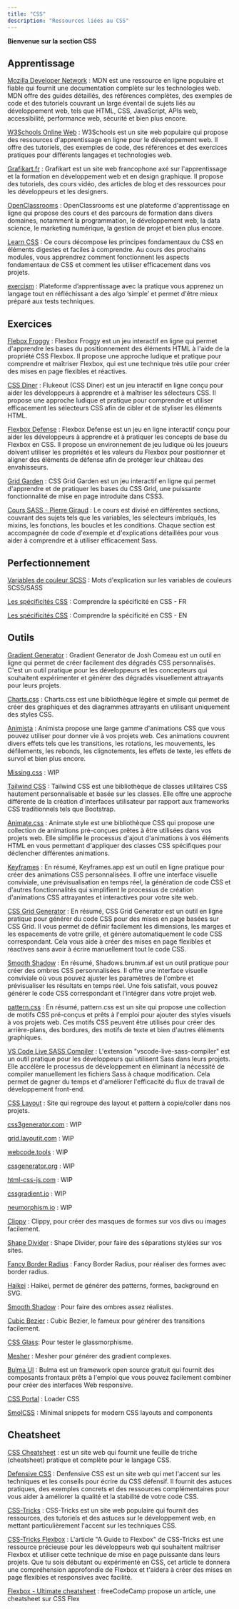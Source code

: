 ```yaml
---
title: "CSS"
description: "Ressources liées au CSS"
---
```


**Bienvenue sur la section CSS**


## Apprentissage

[Mozilla Developer Network](https://developer.mozilla.org/fr/) : MDN est une ressource en ligne populaire et fiable qui fournit une documentation complète sur les technologies web. MDN offre des guides détaillés, des références complètes, des exemples de code et des tutoriels couvrant un large éventail de sujets liés au développement web, tels que HTML, CSS, JavaScript, APIs web, accessibilité, performance web, sécurité et bien plus encore.


[W3Schools Online Web](https://www.w3schools.com/default.asp) : W3Schools est un site web populaire qui propose des ressources d'apprentissage en ligne pour le développement web. Il offre des tutoriels, des exemples de code, des références et des exercices pratiques pour différents langages et technologies web.

[Grafikart.fr](https://grafikart.fr/) : Grafikart est un site web francophone axé sur l'apprentissage et la formation en développement web et en design graphique. Il propose des tutoriels, des cours vidéo, des articles de blog et des ressources pour les développeurs et les designers.

[OpenClassrooms](https://openclassrooms.com/fr/) : OpenClassrooms est une plateforme d'apprentissage en ligne qui propose des cours et des parcours de formation dans divers domaines, notamment la programmation, le développement web, la data science, le marketing numérique, la gestion de projet et bien plus encore.

[Learn CSS](https://web.dev/learn/css/) : Ce cours décompose les principes fondamentaux du CSS en éléments digestes et faciles à comprendre. Au cours des prochains modules, vous apprendrez comment fonctionnent les aspects fondamentaux de CSS et comment les utiliser efficacement dans vos projets. 

[exercism](https://exercism.org/) : Plateforme d’apprentissage avec la pratique vous apprenez un langage tout en réfléchissant a des algo ‘simple’ et permet d'être mieux préparé aux tests techniques.

## Exercices 

[Flebox Froggy](https://flexboxfroggy.com/#fr) : Flexbox Froggy est un jeu interactif en ligne qui permet d'apprendre les bases du positionnement des éléments HTML à l'aide de la propriété CSS Flexbox. Il propose une approche ludique et pratique pour comprendre et maîtriser Flexbox, qui est une technique très utile pour créer des mises en page flexibles et réactives.

[CSS Diner](https://flukeout.github.io/) : Flukeout (CSS Diner) est un jeu interactif en ligne conçu pour aider les développeurs à apprendre et à maîtriser les sélecteurs CSS. Il propose une approche ludique et pratique pour comprendre et utiliser efficacement les sélecteurs CSS afin de cibler et de styliser les éléments HTML.

[Flexbox Defense](http://www.flexboxdefense.com/) : Flexbox Defense est un jeu en ligne interactif conçu pour aider les développeurs à apprendre et à pratiquer les concepts de base du Flexbox en CSS. Il propose un environnement de jeu ludique où les joueurs doivent utiliser les propriétés et les valeurs du Flexbox pour positionner et aligner des éléments de défense afin de protéger leur château des envahisseurs.

[Grid Garden](https://cssgridgarden.com/#fr) : CSS Grid Garden est un jeu interactif en ligne qui permet d'apprendre et de pratiquer les bases du CSS Grid, une puissante fonctionnalité de mise en page introduite dans CSS3.

[Cours SASS - Pierre Giraud](https://www.pierre-giraud.com/sass-apprendre-cours-complet/presentation-installation-sass/) : Le cours est divisé en différentes sections, couvrant des sujets tels que les variables, les sélecteurs imbriqués, les mixins, les fonctions, les boucles et les conditions. Chaque section est accompagnée de code d'exemple et d'explications détaillées pour vous aider à comprendre et à utiliser efficacement Sass.

## Perfectionnement

[Variables de couleur SCSS](https://htmlcolorcodes.com/fr/tutoriels/variables-de-couleur-scss/) : Mots d'explication sur les variables de couleurs SCSS/SASS

[Les spécificités CSS](https://resospheres.net/comprendre-la-specificite-css) : Comprendre la spécificité en CSS - FR

[Les spécificités CSS](https://csswizardry.com/2014/10/the-specificity-graph/) : Comprendre la spécificité en CSS - EN

## Outils

[Gradient Generator](https://www.joshwcomeau.com/gradient-generator/) : Gradient Generator de Josh Comeau est un outil en ligne qui permet de créer facilement des dégradés CSS personnalisés. C'est un outil pratique pour les développeurs et les concepteurs qui souhaitent expérimenter et générer des dégradés visuellement attrayants pour leurs projets.

[Charts.css](https://chartscss.org/) : Charts.css est une bibliothèque légère et simple qui permet de créer des graphiques et des diagrammes attrayants en utilisant uniquement des styles CSS.

[Animista](https://animista.net/) : Animista propose une large gamme d'animations CSS que vous pouvez utiliser pour donner vie à vos projets web. Ces animations couvrent divers effets tels que les transitions, les rotations, les mouvements, les défilements, les rebonds, les clignotements, les effets de texte, les effets de survol et bien plus encore.

[Missing.css](https://missing.style/) : WIP

[Tailwind CSS](https://tailwindcss.com/) : Tailwind CSS est une bibliothèque de classes utilitaires CSS hautement personnalisable et basée sur les classes. Elle offre une approche différente de la création d'interfaces utilisateur par rapport aux frameworks CSS traditionnels tels que Bootstrap.

[Animate.css](https://animate.style/) : Animate.style est une bibliothèque CSS qui propose une collection de animations pré-conçues prêtes à être utilisées dans vos projets web. Elle simplifie le processus d'ajout d'animations à vos éléments HTML en vous permettant d'appliquer des classes CSS spécifiques pour déclencher différentes animations.

[Keyframes](https://keyframes.app/) : En résumé, Keyframes.app est un outil en ligne pratique pour créer des animations CSS personnalisées. Il offre une interface visuelle conviviale, une prévisualisation en temps réel, la génération de code CSS et d'autres fonctionnalités qui simplifient le processus de création d'animations CSS attrayantes et interactives pour votre site web.

[CSS Grid Generator](https://cssgrid-generator.netlify.app/) : En résumé, CSS Grid Generator est un outil en ligne pratique pour générer du code CSS pour des mises en page basées sur CSS Grid. Il vous permet de définir facilement les dimensions, les marges et les espacements de votre grille, et génère automatiquement le code CSS correspondant. Cela vous aide à créer des mises en page flexibles et réactives sans avoir à écrire manuellement tout le code CSS.

[Smooth Shadow](https://shadows.brumm.af/) : En résumé, Shadows.brumm.af est un outil pratique pour créer des ombres CSS personnalisées. Il offre une interface visuelle conviviale où vous pouvez ajuster les paramètres de l'ombre et prévisualiser les résultats en temps réel. Une fois satisfait, vous pouvez générer le code CSS correspondant et l'intégrer dans votre projet web.

[pattern.css](https://bansal.io/pattern-css) : En résumé, pattern.css est un site qui propose une collection de motifs CSS pré-conçus et prêts à l'emploi pour ajouter des styles visuels à vos projets web. Ces motifs CSS peuvent être utilisés pour créer des arrière-plans, des bordures, des motifs de texte et bien d'autres éléments graphiques.

[VS Code Live SASS Compiler](https://github.com/glenn2223/vscode-live-sass-compiler) : L'extension "vscode-live-sass-compiler" est un outil pratique pour les développeurs qui utilisent Sass dans leurs projets. Elle accélère le processus de développement en éliminant la nécessité de compiler manuellement les fichiers Sass à chaque modification. Cela permet de gagner du temps et d'améliorer l'efficacité du flux de travail de développement front-end.

[CSS Layout](https://csslayout.io/) : Site qui regroupe des layout et pattern à copie/coller dans nos projets. 

[css3generator.com](css3generator.com) : WIP

[grid.layoutit.com](grid.layoutit.com) : WIP

[webcode.tools](webcode.tools) : WIP

[cssgenerator.org](cssgenerator.org) : WIP

[html-css-js.com](html-css-js.com) : WIP

[cssgradient.io](cssgradient.io) : WIP

[neumorphism.io](neumorphism.io) : WIP

[Clippy](https://bennettfeely.com/clippy/) : Clippy, pour créer des masques de formes sur vos divs ou images facilement.

[Shape Divider](https://www.shapedivider.app/) : Shape Divider, pour faire des séparations stylées sur vos sites.

[Fancy Border Radius](https://9elements.github.io/fancy-border-radius/) : Fancy Border Radius, pour réaliser des formes avec  border radius.

[Haikei](https://app.haikei.app/) : Haikei, permet de générer des patterns, formes, background en SVG.

[Smooth Shadow](https://shadows.brumm.af/) : Pour faire des ombres assez réalistes.

[Cubic Bezier](https://cubic-bezier.com/) : Cubic Bezier, le fameux pour générer des transitions  facilement.

[CSS Glass](https://css.glass/): Pour tester le glassmorphisme. 

[Mesher](https://csshero.org/mesher/) : Mesher pour générer des gradient complexes. 

[Bulma UI](https://bulma.io/) : Bulma est un framework open source gratuit qui fournit des composants frontaux prêts à l'emploi que vous pouvez facilement combiner pour créer des interfaces Web responsive.

[CSS Portal](https://www.cssportal.com/css-loader-generator/) : Loader CSS

[SmolCSS](https://smolcss.dev/) : Minimal snippets for modern CSS layouts and components


## Cheatsheet

[CSS Cheatsheet](https://htmlcheatsheet.com/css/) : est un site web qui fournit une feuille de triche (cheatsheet) pratique et complète pour le langage CSS.


[Defensive CSS](https://defensivecss.dev/) : Denfensive CSS est un site web qui met l'accent sur les techniques et les conseils pour écrire du CSS défensif. Il fournit des astuces pratiques, des exemples concrets et des ressources complémentaires pour vous aider à améliorer la qualité et la stabilité de votre code CSS.

[CSS-Tricks](https://css-tricks.com/) : CSS-Tricks est un site web populaire qui fournit des ressources, des tutoriels et des astuces sur le développement web, en mettant particulièrement l'accent sur les techniques CSS.

[CSS-Tricks Flexbox](https://css-tricks.com/snippets/css/a-guide-to-flexbox/) : L'article "A Guide to Flexbox" de CSS-Tricks est une ressource précieuse pour les développeurs web qui souhaitent maîtriser Flexbox et utiliser cette technique de mise en page puissante dans leurs projets. Que tu sois débutant ou expérimenté en CSS, cet article te donnera une compréhension approfondie de Flexbox et t'aidera à créer des mises en page flexibles et responsives avec facilité.

[Flexbox - Ultimate cheatsheet](https://www.freecodecamp.org/news/flexbox-the-ultimate-css-flex-cheatsheet/) : freeCodeCamp propose un article, une cheatsheet sur CSS Flex
